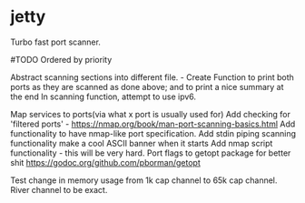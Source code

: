 # jetty

Turbo fast port scanner.

#TODO
Ordered by priority

Abstract scanning sections into different file. - Create Function to print both ports as they are scanned as done above; and to print a nice summary at the end
In scanning function, attempt to use ipv6.

Map services to ports(via what x port is usually used for)
Add checking for 'filtered ports'  - https://nmap.org/book/man-port-scanning-basics.html
Add functionality to have nmap-like port specification.
Add stdin piping scanning functionality
make a cool ASCII banner when it starts
Add nmap script functionality - this will be very hard.
Port flags to getopt package for better shit https://godoc.org/github.com/pborman/getopt


Test change in memory usage from 1k cap channel to 65k cap channel. River channel to be exact.